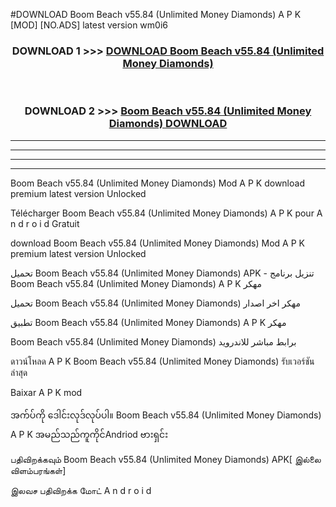 #DOWNLOAD Boom Beach v55.84  (Unlimited Money Diamonds) A P K [MOD] [NO.ADS] latest version wm0i6



<div align="center">

<h3>DOWNLOAD 1 >>> <a href="https://teeasianyam.web.app?sq=Boom Beach v55.84  (Unlimited Money Diamonds)">DOWNLOAD Boom Beach v55.84  (Unlimited Money Diamonds) </a></h3><br>

<h3>DOWNLOAD 2 >>> <a href="https://teeasianyam.web.app?sq=Boom Beach v55.84  (Unlimited Money Diamonds) ">Boom Beach v55.84  (Unlimited Money Diamonds)  DOWNLOAD </a></h3>

</div>


----------------------------------------------------------

----------------------------------------------------------

----------------------------------------------------------

----------------------------------------------------------


Boom Beach v55.84  (Unlimited Money Diamonds)  Mod A P K download premium latest version Unlocked

Télécharger Boom Beach v55.84  (Unlimited Money Diamonds)  A P K pour A n d r o i d Gratuit

download Boom Beach v55.84  (Unlimited Money Diamonds)  Mod A P K premium latest version Unlocked

تحميل Boom Beach v55.84  (Unlimited Money Diamonds)  APK - تنزيل برنامج Boom Beach v55.84  (Unlimited Money Diamonds)  A P K مهكر

تحميل Boom Beach v55.84  (Unlimited Money Diamonds)  مهكر اخر اصدار

تطبيق Boom Beach v55.84  (Unlimited Money Diamonds)  A P K مهكر

Boom Beach v55.84  (Unlimited Money Diamonds)  برابط مباشر للاندرويد

ดาวน์โหลด A P K Boom Beach v55.84  (Unlimited Money Diamonds)  รับเวอร์ชันล่าสุด

Baixar A P K mod

အက်ပ်ကို ဒေါင်းလုဒ်လုပ်ပါ။ Boom Beach v55.84  (Unlimited Money Diamonds)  A P K အမည်သည်ကူကိုင်Andriod ဗားရှင်း

பதிவிறக்கவும் Boom Beach v55.84  (Unlimited Money Diamonds)  APK[ இல்லை விளம்பரங்கள்] 
 
இலவச பதிவிறக்க மோட் A n d r o i d



